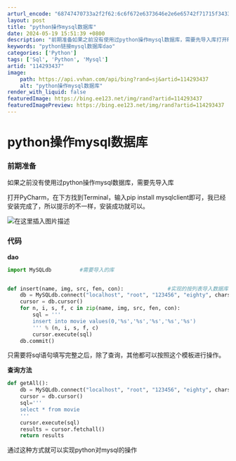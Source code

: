 ```yaml
---
arturl_encode: "68747470733a2f2f62:6c6f672e6373646e2e6e65742f71715f34333632373037362f:61727469636c652f64657461696c732f313134323933343337"
layout: post
title: "python操作mysql数据库"
date: 2024-05-19 15:51:39 +0800
description: "前期准备如果之前没有使用过python操作mysql数据库，需要先导入库打开PyCharm，在下方找"
keywords: "python链接mysql数据库dao"
categories: ['Python']
tags: ['Sql', 'Python', 'Mysql']
artid: "114293437"
image:
    path: https://api.vvhan.com/api/bing?rand=sj&artid=114293437
    alt: "python操作mysql数据库"
render_with_liquid: false
featuredImage: https://bing.ee123.net/img/rand?artid=114293437
featuredImagePreview: https://bing.ee123.net/img/rand?artid=114293437
---
```


# python操作mysql数据库

### 前期准备

如果之前没有使用过python操作mysql数据库，需要先导入库
  
打开PyCharm，在下方找到Terminal，输入pip install mysqlclient即可，我已经安装完成了，所以提示的不一样，安装成功就可以。
  
![在这里插入图片描述](https://i-blog.csdnimg.cn/blog_migrate/1f21bde3c04100aea75e35aa31d930b7.png)

### 代码

**dao**

```python
import MySQLdb         #需要导入的库


def insert(name, img, src, fen, con):              #实现的按列表导入数据库
    db = MySQLdb.connect("localhost", "root", "123456", "eighty", charset='utf8')
    cursor = db.cursor()
    for n, i, s, f, c in zip(name, img, src, fen, con):
        sql = '''
        insert into movie values(0,'%s','%s','%s','%s','%s')
        ''' % (n, i, s, f, c)
        cursor.execute(sql)
    db.commit()


```

只需要将sql语句填写完整之后，除了查询，其他都可以按照这个模板进行操作。
  
**查询方法**

```python
def getAll():
    db = MySQLdb.connect("localhost", "root", "123456", "eighty", charset='utf8')
    cursor = db.cursor()
    sql='''
    select * from movie
    '''
    cursor.execute(sql)
    results = cursor.fetchall()
    return results

```

通过这种方式就可以实现python对mysql的操作